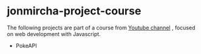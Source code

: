 # jonmircha-project-course

The following projects are part of a course from [Youtube channel](https://www.youtube.com/watch?v=2SetvwBV-SU&list=PLvq-jIkSeTUZ6QgYYO3MwG9EMqC-KoLXA&ab_channel=jonmircha) , focused on web development with Javascript.

- PokeAPI
